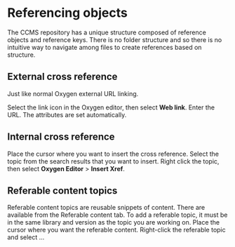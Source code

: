 # Referencing objects

The CCMS repository has a unique structure composed of reference objects and reference keys. There is no folder structure and so there is no intuitive way to navigate among files to create references based on structure.

## External cross reference

Just like normal Oxygen external URL linking.

Select the link icon in the Oxygen editor, then select __Web link__. Enter the URL. The attributes are set automatically.

## Internal cross reference

Place the cursor where you want to insert the cross reference. Select the topic from the search results that you want to insert. Right click the topic, then select __Oxygen Editor__ > __Insert Xref__.

## Referable content topics

Referable content topics are reusable snippets of content. There are available from the Referable content tab. To add a referable topic, it must be in the same library and version as the topic you are working on. Place the cursor where you want the referable content. Right-click the referable topic and select ...